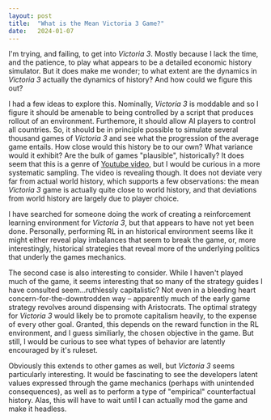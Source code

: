 ```yaml
---
layout: post
title:  "What is the Mean Victoria 3 Game?"
date:   2024-01-07
---
```

I'm trying, and failing, to get into _Victoria 3_. Mostly because I lack the time, and the patience, to play what appears to be a detailed economic history simulator. But it does make me wonder; to what extent are the dynamics in _Victoria 3_ actually the dynamics of history? And how could we figure this out?

I had a few ideas to explore this. Nominally, _Victoria 3_ is moddable and so I figure it should be amenable to being controlled by a script that produces rollout of an environment. Furthemore, it should allow AI players to control all countries. So, it should be in principle possible to simulate several thousand games of _Victoria 3_ and see what the progression of the average game entails. How close would this history be to our own? What variance would it exhibit? Are the bulk of games "plausible", historically? It does seem that this is a genre of [Youtube video](https://www.youtube.com/watch?v=WGRkdchoWjs), but I would be curious in a more systematic sampling. The video is revealing though. It does not deviate very far from actual world history, which supports a few observations: the mean _Victoria 3_ game is actually quite close to world history, and that deviations from world history are largely due to player choice.

I have searched for someone doing the work of creating a reinforcement learning environment for _Victoria 3_, but that appears to have not yet been done. Personally, performing RL in an historical environment seems like it might either reveal play imbalances that seem to break the game, or, more interestingly, historical strategies that reveal more of the underlying politics that underly the games mechanics.

The second case is also interesting to consider. While I haven't played much of the game, it seems interesting that so many of the strategy guides I have consulted seem...ruthlessly capitalistic? Not even in a bleeding heart concern-for-the-downtrodden way – apparently much of the early game strategy revolves around dispensing with Aristocrats. The optimal strategy for _Victoria 3_ would likely be to promote capitalism heavily, to the expense of every other goal. Granted, this depends on the reward function in the RL environment, and I guess similiarly, the chosen objective in the game. But still, I would be curious to see what types of behavior are latently encouraged by it's ruleset.

Obviously this extends to other games as well, but _Victoria 3_ seems particularly interesting. It would be fascinating to see the developers latent values expressed through the game mechanics (perhaps with unintended consequences), as well as to perform a type of "empirical" counterfactual history. Alas, this will have to wait until I can actually mod the game and make it headless. 



